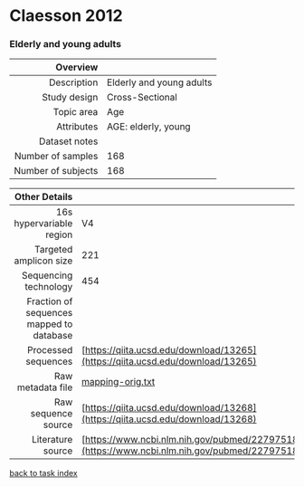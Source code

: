 # Claesson 2012
### Elderly and young adults

| Overview | |
| -------------: |-------------|
| Description      | Elderly and young adults |
| Study design | Cross-Sectional |
| Topic area | Age|
| Attributes | AGE: elderly, young|
| Dataset notes | |
| Number of samples | 168|
| Number of subjects | 168|


| Other Details |  |
| -------------: |-------------|
| 16s hypervariable region | V4 |
| Targeted amplicon size | 221 |
| Sequencing technology | 454 |
| Fraction of sequences mapped to database |  |
| Processed sequences | [https://qiita.ucsd.edu/download/13265](https://qiita.ucsd.edu/download/13265) |
| Raw metadata file | [mapping-orig.txt](../../blob/master/datasets/claesson/mapping-orig.txt) |
| Raw sequence source | [https://qiita.ucsd.edu/download/13268](https://qiita.ucsd.edu/download/13268) |
| Literature source | [https://www.ncbi.nlm.nih.gov/pubmed/22797518](https://www.ncbi.nlm.nih.gov/pubmed/22797518) |

[back to task index](../README.md)
